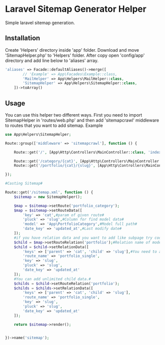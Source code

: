 # Laravel Sitemap Generator Helper

Simple laravel sitemap generation.

## Installation

Create 'Helpers' directory inside 'app' folder.
Download and move 'SitemapHelper.php' to 'Helpers' folder.
After copy open 'config/app' directory and add line below to 'aliases' array.

```php
'aliases' => Facade::defaultAliases()->merge([
        // 'Example' => App\Facades\Example::class,
        'MailHelper' => App\Helpers\MailHelper::class,
        'SitemapHelper' => App\Helpers\SitemapHelper::class,
    ])->toArray()
```

## Usage
You can use this helper two different ways. First you need to import SitemapHelper in 'routes/web.php' and then add 'sitemapcrawl' middleware to routes that you want to add sitemap.
Example
```php
use App\Helpers\SitemapHelper;

Route::group(['middleware' => 'sitemapcrawl'], function () {

    Route::get('/', [App\Http\Controllers\MainController::class, 'index'])->name('index');

    Route::get('/category/{cat}', [App\Http\Controllers\MainController::class, 'portfolios'])->name('portfolio_category');
    Route::get('/portfolio/{cat}/{slug}', [App\Http\Controllers\MainController::class, 'portfolio'])->name('portfolio_single');

});  

#Casting Sitemap#

Route::get('/sitemap.xml', function () {
    $sitemap = new SitemapHelper();

    $map = $sitemap->setRoute('portfolio_category');
    $map = $sitemap->setRouteData([
        'key' => 'cat',#param of given route#
        'pluck' => 'slug',#Column for find model data#
        'model' => 'App\PortfolioCategory',#Model full path#
        'date_key' => 'updated_at',#Last modify date#
    ]);
    #if you have relation data and you want to add like subpage try code below#
    $child = $map->setRouteRelation('portfolio');#Relation name of model#
    $child = $child->setRelationData([
        'keys' => ['parent' => 'cat', 'child' => 'slug'],#You need to add all params#
        'route_name' => 'portfolio_single',
        'key' => 'slug',
        'pluck' => 'slug',
        'date_key' => 'updated_at'
    ]);
    #You can add unlimited child data.#
    $childs = $child->setRouteRelation('portfolio');
    $childs = $childs->setRelationData([
        'keys' => ['parent' => 'cat', 'child' => 'slug'],
        'route_name' => 'portfolio_single',
        'key' => 'slug',
        'pluck' => 'slug',
        'date_key' => 'updated_at'
    ]);

    return $sitemap->render();


})->name('sitemap');
